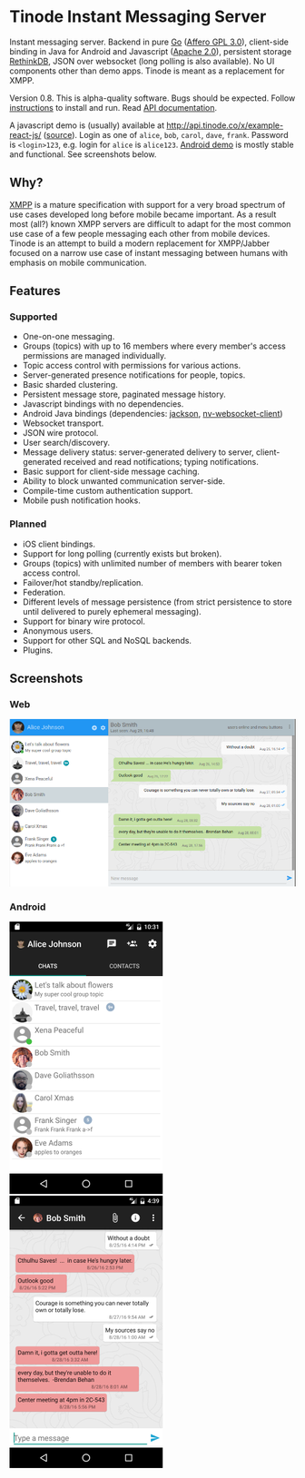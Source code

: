 # Tinode Instant Messaging Server

Instant messaging server. Backend in pure [Go](http://golang.org) ([Affero GPL 3.0](http://www.gnu.org/licenses/agpl-3.0.en.html)), client-side binding in Java for Android and Javascript ([Apache 2.0](http://www.apache.org/licenses/LICENSE-2.0)), persistent storage [RethinkDB](http://rethinkdb.com/), JSON over websocket (long polling is also available). No UI components other than demo apps. Tinode is meant as a replacement for XMPP.

Version 0.8. This is alpha-quality software. Bugs should be expected. Follow [instructions](INSTALL.md) to install and run. Read [API documentation](API.md).

A javascript demo is (usually) available at http://api.tinode.co/x/example-react-js/ ([source](https://github.com/tinode/example-react-js/)). Login as one of `alice`, `bob`, `carol`, `dave`, `frank`. Password is `<login>123`, e.g. login for `alice` is `alice123`. [Android demo](https://github.com/tinode/android-example) is mostly stable and functional. See screenshots below.


## Why?

[XMPP](http://xmpp.org/) is a mature specification with support for a very broad spectrum of use cases developed long before mobile became important. As a result most (all?) known XMPP servers are difficult to adapt for the most common use case of a few people messaging each other from mobile devices. Tinode is an attempt to build a modern replacement for XMPP/Jabber focused on a narrow use case of instant messaging between humans with emphasis on mobile communication.

## Features

### Supported

* One-on-one messaging.
* Groups (topics) with up to 16 members where every member's access permissions are managed individually.
* Topic access control with permissions for various actions.
* Server-generated presence notifications for people, topics.
* Basic sharded clustering.
* Persistent message store, paginated message history.
* Javascript bindings with no dependencies.
* Android Java bindings (dependencies: [jackson](https://github.com/FasterXML/jackson), [nv-websocket-client](https://github.com/TakahikoKawasaki/nv-websocket-client))
* Websocket transport.
* JSON wire protocol.
* User search/discovery.
* Message delivery status: server-generated delivery to server, client-generated received and read notifications; typing notifications.
* Basic support for client-side message caching.
* Ability to block unwanted communication server-side.
* Compile-time custom authentication support.
* Mobile push notification hooks.

### Planned

* iOS client bindings.
* Support for long polling (currently exists but broken).
* Groups (topics) with unlimited number of members with bearer token access control.
* Failover/hot standby/replication.
* Federation.
* Different levels of message persistence (from strict persistence to store until delivered to purely ephemeral messaging).
* Support for binary wire protocol.
* Anonymous users.
* Support for other SQL and NoSQL backends.
* Plugins.

## Screenshots

### Web

<img src="web-topic.png" alt="javascript app screenshot" width=900/>

### Android

<img src="android-contacts.png" alt="android screenshot" width=270 />
<img src="android-messages.png" alt="javascript app screenshot" width=270 />
